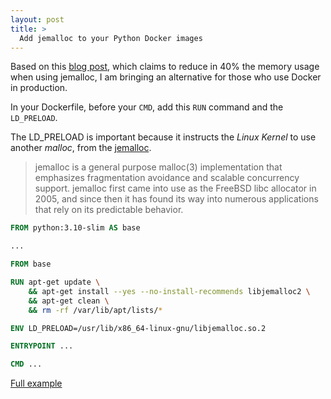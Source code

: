 ```yaml
---
layout: post
title: >
  Add jemalloc to your Python Docker images
---
```



Based on this [blog post](https://zapier.com/engineering/celery-python-jemalloc/), which claims to reduce in 40% the memory usage when using jemalloc, I am bringing an alternative for those who use Docker in production.

In your Dockerfile, before your `CMD`, add this `RUN` command and the `LD_PRELOAD`.

The LD_PRELOAD is important because it instructs the _Linux Kernel_ to use another _malloc_, from the [jemalloc](http://jemalloc.net/).

> jemalloc is a general purpose malloc(3) implementation that emphasizes fragmentation avoidance and scalable concurrency support. jemalloc first came into use as the FreeBSD libc allocator in 2005, and since then it has found its way into numerous applications that rely on its predictable behavior.

```dockerfile
FROM python:3.10-slim AS base

...

FROM base

RUN apt-get update \
    && apt-get install --yes --no-install-recommends libjemalloc2 \
    && apt-get clean \
    && rm -rf /var/lib/apt/lists/*

ENV LD_PRELOAD=/usr/lib/x86_64-linux-gnu/libjemalloc.so.2

ENTRYPOINT ...

CMD ...
```

[Full example](https://github.com/skhaz/docker-jemalloc-python)